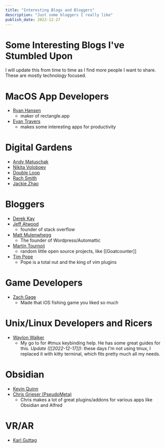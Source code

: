 ```yaml
---
title: "Interesting Blogs and Bloggers"
description: "Just some bloggers I really like"
publish_date: 2022-12-27
---
```


# Some Interesting Blogs I've Stumbled Upon
I will update this from time to time as I find more people I want to share. These are mostly technology focused.

# MacOS App Developers
- [Ryan Hansen](https://ryanhanson.dev/) 
    - maker of rectangle.app
- [Evan Travers](https://evantravers.com/)
    -  makes some interesting apps for productivity
	
# Digital Gardens
- [Andy Matuschak](https://andymatuschak.org/)
- [Nikita Voloboev](https://wiki.nikitavoloboev.xyz/)
- [Double Loop](https://Doubleloop.net)
- [Rach Smith](https://rachsmith.com/)
- [Jackie Zhao](https://jzhao.xyz/)

# Bloggers
- [Derek Kay](https://darekkay.com/)
- [Jeff Atwood](https://blog.codinghorror.com/)
    - founder of stack overflow
- [Matt Mulenwhegg](https://ma.tt/)
    - The founder of Wordpress/Automattic
- [Martin Tournoij](https://www.arp242.net)
    - random little open source projects, like [[Goatcounter]]
- [Tim Pope](https://tpo.pe/)
    - Pope is a total nut and the king of vim plugins

# Game Developers
- [Zach Gage](http://www.stfj.net/)
    - Made that iOS fishing game you liked so much

# Unix/Linux Developers and Ricers
- [Waylon Walker](https://waylonwalker.com/)
    - My go to for #tmux keybinding help. He has some great guides for this. *Update ([[2022-12-17]])*: these days I'm not using tmux, I replaced it with kitty terminal, which fits pretty much all my needs.
# Obsidian
- [Kevin Quinn](https://kevinquinn.fun/)
- [Chris Grieser (PseudoMeta)](https://chris-grieser.de/ca0f246f224c457b8d641a665dde1f7d)
	- Chris makes a lot of great plugins/addons for various apps like Obsidian and Alfred

# VR/AR
- [Karl Guttag](https://kguttag.com/)
